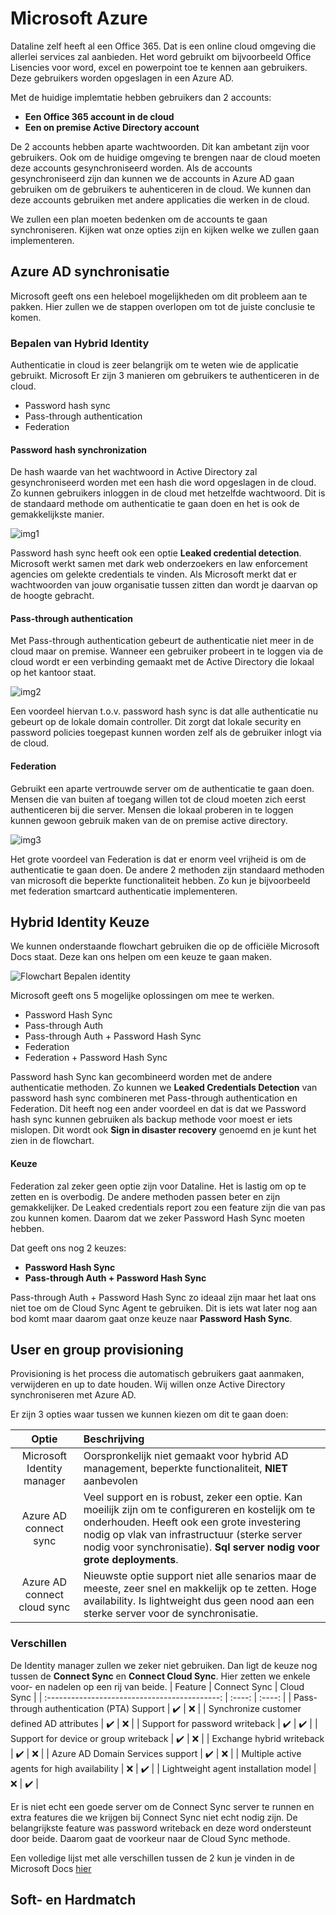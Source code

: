 # Microsoft Azure

Dataline zelf heeft al een Office 365. Dat is een online cloud omgeving die allerlei services zal aanbieden. Het word gebruikt om bijvoorbeeld Office Lisencies voor word, excel en powerpoint toe te kennen aan gebruikers. Deze gebruikers worden opgeslagen in een Azure AD.

Met de huidige implemtatie hebben gebruikers dan 2 accounts:
- **Een Office 365 account in de cloud**
- **Een on premise Active Directory account**

De 2 accounts hebben aparte wachtwoorden. Dit kan ambetant zijn voor gebruikers. Ook om de huidige omgeving te brengen naar de cloud moeten deze accounts gesynchroniseerd worden. Als de accounts gesynchroniseerd zijn dan kunnen we de accounts in Azure AD gaan gebruiken om de gebruikers te auhenticeren in de cloud. We kunnen dan deze accounts gebruiken met andere applicaties die werken in de cloud.

We zullen een plan moeten bedenken om de accounts te gaan synchroniseren. Kijken wat onze opties zijn en kijken welke we zullen gaan implementeren.

## Azure AD synchronisatie

Microsoft geeft ons een heleboel mogelijkheden om dit probleem aan te pakken. Hier zullen we de stappen overlopen om tot de juiste conclusie te komen.

### Bepalen van Hybrid Identity


Authenticatie in cloud is zeer belangrijk om te weten wie de applicatie gebruikt. Microsoft Er zijn 3 manieren om gebruikers te authenticeren in de cloud.

- Password hash sync
- Pass-through authentication
- Federation

#### Password hash synchronization

De hash waarde van het wachtwoord in Active Directory zal gesynchroniseerd worden met een hash die word opgeslagen in de cloud. Zo kunnen gebruikers inloggen in de cloud met hetzelfde wachtwoord. Dit is de standaard methode om authenticatie te gaan doen en het is ook de gemakkelijkste manier.

![img1](./img/arch1.png)

Password hash sync heeft ook een optie **Leaked credential detection**. Microsoft werkt samen met dark web onderzoekers en law enforcement agencies om gelekte credentials te vinden. Als Microsoft merkt dat er wachtwoorden van jouw organisatie tussen zitten dan wordt je daarvan op de hoogte gebracht.

#### Pass-through authentication

Met Pass-through authentication gebeurt de authenticatie niet meer in de cloud maar on premise. Wanneer een gebruiker probeert in te loggen via de cloud wordt er een verbinding gemaakt met de Active Directory die lokaal op het kantoor staat.

![img2](./img/pta1.png)

Een voordeel hiervan t.o.v. password hash sync is dat alle authenticatie nu gebeurt op de lokale domain controller. Dit zorgt dat lokale security en password policies toegepast kunnen worden zelf als de gebruiker inlogt via de cloud. 

#### Federation

Gebruikt een aparte vertrouwde server om de authenticatie te gaan doen. Mensen die van buiten af toegang willen tot de cloud moeten zich eerst authenticeren bij die server. Mensen die lokaal proberen in te loggen kunnen gewoon gebruik maken van de on premise active directory.

![img3](./img/federated-identity.png)

Het grote voordeel van Federation is dat er enorm veel vrijheid is om de authenticatie te gaan doen. De andere 2 methoden zijn standaard methoden van microsoft die beperkte functionaliteit hebben. Zo kun je bijvoorbeeld met federation smartcard authenticatie implementeren.



## Hybrid Identity Keuze

We kunnen onderstaande flowchart gebruiken die op de officiële Microsoft Docs staat. Deze kan ons helpen om een keuze te gaan maken.

![Flowchart Bepalen identity](./img/azure-ad-authn-image.png)

Microsoft geeft ons 5 mogelijke oplossingen om mee te werken. 

- Password Hash Sync
- Pass-through Auth 
- Pass-through Auth + Password Hash Sync
- Federation
- Federation + Password Hash Sync

Password hash Sync kan gecombineerd worden met de andere authenticatie methoden. Zo kunnen we **Leaked Credentials Detection** van password hash sync combineren met Pass-through authentication en Federation. 
Dit heeft nog een ander voordeel en dat is dat we Password hash sync kunnen gebruiken als backup methode voor moest er iets mislopen. Dit wordt ook **Sign in disaster recovery** genoemd en je kunt het zien in de flowchart.

#### Keuze

Federation zal zeker geen optie zijn voor Dataline. Het is lastig om op te zetten en is overbodig. De andere methoden passen beter en zijn gemakkelijker. De Leaked credentials report zou een feature zijn die van pas zou kunnen komen. Daarom dat we zeker Password Hash Sync moeten hebben.

Dat geeft ons nog 2 keuzes:

- **Password Hash Sync**
- **Pass-through Auth + Password Hash Sync**

Pass-through Auth + Password Hash Sync zo ideaal zijn maar het laat ons niet toe om de Cloud Sync Agent te gebruiken. Dit is iets wat later nog aan bod komt maar daarom gaat onze keuze naar **Password Hash Sync**.



## User en group provisioning

Provisioning is het process die automatisch gebruikers gaat aanmaken, verwijderen en up to date houden. Wij willen onze Active Directory synchroniseren met Azure AD. 

Er zijn 3 opties waar tussen we kunnen kiezen om dit te gaan doen:

| Optie  | Beschrijving |
| :---: | :--- |
| Microsoft Identity manager | Oorspronkelijk niet gemaakt voor hybrid AD management, beperkte functionaliteit, **NIET** aanbevolen |
| Azure AD connect sync  | Veel support en is robust, zeker een optie. Kan moeilijk zijn om te configureren en kostelijk om te onderhouden. Heeft ook een grote investering nodig op vlak van infrastructuur (sterke server nodig voor synchronisatie). **Sql server nodig voor grote deployments**. |
| Azure AD connect cloud sync | Nieuwste optie support niet alle senarios maar de meeste, zeer snel en makkelijk op te zetten. Hoge availability.  Is lightweight dus geen nood aan een sterke server voor de synchronisatie. |


### Verschillen

De Identity manager zullen we zeker niet gebruiken. Dan ligt de keuze nog tussen de **Connect Sync** en **Connect Cloud Sync**. Hier zetten we enkele voor- en nadelen op een rij van beide.
| Feature                                       | Connect Sync | Cloud Sync |
| :-------------------------------------------: | :----: | :----: |
| Pass-through authentication (PTA) Support     |   ✔️   |   ❌   |
| Synchronize customer defined AD attributes    |   ✔️   |   ❌   |
| Support for password writeback                |   ✔️   |   ✔️   |
| Support for device or group writeback         |   ✔️   |   ❌   |
| Exchange hybrid writeback                     |   ✔️   |   ❌   |
| Azure AD Domain Services support              |   ✔️   |   ❌   |
| Multiple active agents for high availability  |   ❌   |   ✔️   |
| Lightweight agent installation model          |   ❌   |   ✔️   |

Er is niet echt een goede server om de Connect Sync server te runnen en extra features die we krijgen bij Connect Sync niet echt nodig zijn. De belangrijkste feature was password writeback en deze word ondersteunt door beide. Daarom gaat de voorkeur naar de Cloud Sync methode.

Een volledige lijst met alle verschillen tussen de 2 kun je vinden in de Microsoft Docs [hier](https://docs.microsoft.com/en-us/azure/active-directory/cloud-sync/what-is-cloud-sync#comparison-between-azure-ad-connect-and-cloud-sync)


## Soft- en Hardmatch